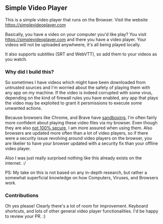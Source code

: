 ## Simple Video Player

This is a simple video player that runs on the Browser. Visit the website https://simplevideoplayer.com

Basically, you have a video on your computer you'd like play? You visit https://simplevideoplayer.com and there you have a video player. Your videos will not be uploaded anywhwere, it's all being played locally.

It also supports subtitles (SRT and WebVTT), so add them to your videos as you watch.

### Why did I build this?

So sometimes I have videos which might have been downloaded from untrusted sources and I'm worried about the safety of playing them with any app on my machine. If the video is indeed corrupted with some virus, depending on the kind of firewall rules you have enabled, any app that plays the video may be exploited to grant it persmissions to execute some unwanted actions.

Because browsers like Chrome, and Brave have [sandboxing](https://computer.howstuffworks.com/google-chrome-browser7.htm), I'm often fairly more confident about playing these video files via my browser. Even though they are also [not 100% secure](https://security.stackexchange.com/a/122105), I am more assured when using them. Also browsers are updated more often than a lot of video players, so if there were a security issue revolving around video players on the browser, you are likelier to have your browser updated with a security fix than your offline video player.

Also I was just really surprised nothing like this already exists on the internet. :/

PS: My take on this is not based on any in-depth research, but rather a somewhat superficial knowledge on how Computers, Viruses, and Browsers work.

### Contributions

Oh yes please! Clearly there's a lot of room for improvement. Keyboard shortcuts, and lots of other general video player functionalities. I'd be happy to review your PR. :)
